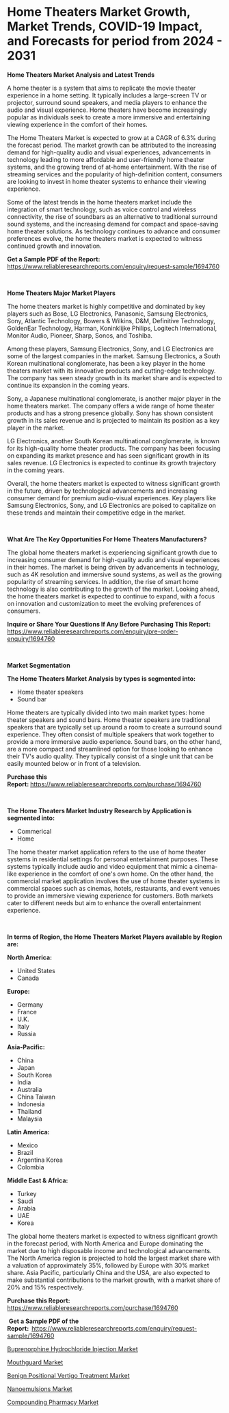 <p><h1>Home Theaters Market Growth, Market Trends, COVID-19 Impact, and Forecasts for period from 2024 - 2031</h1></p><p><strong>Home Theaters Market Analysis and Latest Trends</strong></p>
<p><p>A home theater is a system that aims to replicate the movie theater experience in a home setting. It typically includes a large-screen TV or projector, surround sound speakers, and media players to enhance the audio and visual experience. Home theaters have become increasingly popular as individuals seek to create a more immersive and entertaining viewing experience in the comfort of their homes.</p><p>The Home Theaters Market is expected to grow at a CAGR of 6.3% during the forecast period. The market growth can be attributed to the increasing demand for high-quality audio and visual experiences, advancements in technology leading to more affordable and user-friendly home theater systems, and the growing trend of at-home entertainment. With the rise of streaming services and the popularity of high-definition content, consumers are looking to invest in home theater systems to enhance their viewing experience.</p><p>Some of the latest trends in the home theaters market include the integration of smart technology, such as voice control and wireless connectivity, the rise of soundbars as an alternative to traditional surround sound systems, and the increasing demand for compact and space-saving home theater solutions. As technology continues to advance and consumer preferences evolve, the home theaters market is expected to witness continued growth and innovation.</p></p>
<p><strong>Get a Sample PDF of the Report:&nbsp;</strong> <a href="https://www.reliableresearchreports.com/enquiry/request-sample/1694760">https://www.reliableresearchreports.com/enquiry/request-sample/1694760</a></p>
<p>&nbsp;</p>
<p><strong>Home Theaters Major Market Players</strong></p>
<p><p>The home theaters market is highly competitive and dominated by key players such as Bose, LG Electronics, Panasonic, Samsung Electronics, Sony, Atlantic Technology, Bowers & Wilkins, D&M, Definitive Technology, GoldenEar Technology, Harman, Koninklijke Philips, Logitech International, Monitor Audio, Pioneer, Sharp, Sonos, and Toshiba.</p><p>Among these players, Samsung Electronics, Sony, and LG Electronics are some of the largest companies in the market. Samsung Electronics, a South Korean multinational conglomerate, has been a key player in the home theaters market with its innovative products and cutting-edge technology. The company has seen steady growth in its market share and is expected to continue its expansion in the coming years.</p><p>Sony, a Japanese multinational conglomerate, is another major player in the home theaters market. The company offers a wide range of home theater products and has a strong presence globally. Sony has shown consistent growth in its sales revenue and is projected to maintain its position as a key player in the market.</p><p>LG Electronics, another South Korean multinational conglomerate, is known for its high-quality home theater products. The company has been focusing on expanding its market presence and has seen significant growth in its sales revenue. LG Electronics is expected to continue its growth trajectory in the coming years.</p><p>Overall, the home theaters market is expected to witness significant growth in the future, driven by technological advancements and increasing consumer demand for premium audio-visual experiences. Key players like Samsung Electronics, Sony, and LG Electronics are poised to capitalize on these trends and maintain their competitive edge in the market.</p></p>
<p>&nbsp;</p>
<p><strong>What Are The Key Opportunities For Home Theaters Manufacturers?</strong></p>
<p><p>The global home theaters market is experiencing significant growth due to increasing consumer demand for high-quality audio and visual experiences in their homes. The market is being driven by advancements in technology, such as 4K resolution and immersive sound systems, as well as the growing popularity of streaming services. In addition, the rise of smart home technology is also contributing to the growth of the market. Looking ahead, the home theaters market is expected to continue to expand, with a focus on innovation and customization to meet the evolving preferences of consumers.</p></p>
<p><strong>Inquire or Share Your Questions If Any Before Purchasing This Report:</strong> <a href="https://www.reliableresearchreports.com/enquiry/pre-order-enquiry/1694760">https://www.reliableresearchreports.com/enquiry/pre-order-enquiry/1694760</a></p>
<p>&nbsp;</p>
<p><strong>Market Segmentation</strong></p>
<p><strong>The Home Theaters Market Analysis by types is segmented into:</strong></p>
<p><ul><li>Home theater speakers</li><li>Sound bar</li></ul></p>
<p><p>Home theaters are typically divided into two main market types: home theater speakers and sound bars. Home theater speakers are traditional speakers that are typically set up around a room to create a surround sound experience. They often consist of multiple speakers that work together to provide a more immersive audio experience. Sound bars, on the other hand, are a more compact and streamlined option for those looking to enhance their TV's audio quality. They typically consist of a single unit that can be easily mounted below or in front of a television.</p></p>
<p><strong>Purchase this Report:&nbsp;</strong><a href="https://www.reliableresearchreports.com/purchase/1694760">https://www.reliableresearchreports.com/purchase/1694760</a></p>
<p>&nbsp;</p>
<p><strong>The Home Theaters Market Industry Research by Application is segmented into:</strong></p>
<p><ul><li>Commerical</li><li>Home</li></ul></p>
<p><p>The home theater market application refers to the use of home theater systems in residential settings for personal entertainment purposes. These systems typically include audio and video equipment that mimic a cinema-like experience in the comfort of one's own home. On the other hand, the commercial market application involves the use of home theater systems in commercial spaces such as cinemas, hotels, restaurants, and event venues to provide an immersive viewing experience for customers. Both markets cater to different needs but aim to enhance the overall entertainment experience.</p></p>
<p>&nbsp;</p>
<p><strong>In terms of Region, the Home Theaters Market Players available by Region are:</strong></p>
<p>
    <p> <strong> North America: </strong>
        <ul>
            <li>United States</li>
            <li>Canada</li>
        </ul>
        </p> 
    <p> <strong> Europe: </strong>
        <ul>
            <li>Germany</li>
            <li>France</li>
            <li>U.K.</li>
            <li>Italy</li>
            <li>Russia</li>
        </ul>
        </p> 
    <p> <strong> Asia-Pacific: </strong>
        <ul>
            <li>China</li>
            <li>Japan</li>
            <li>South Korea</li>
            <li>India</li>
            <li>Australia</li>
            <li>China Taiwan</li>
            <li>Indonesia</li>
            <li>Thailand</li>
            <li>Malaysia</li>
        </ul>
        </p> 
    <p> <strong> Latin America: </strong>
        <ul>
            <li>Mexico</li>
            <li>Brazil</li>
            <li>Argentina Korea</li>
            <li>Colombia</li>
        </ul>
        </p> 
    <p> <strong> Middle East & Africa: </strong>
        <ul>
            <li>Turkey</li>
            <li>Saudi</li>
            <li>Arabia</li>
            <li>UAE</li>
            <li>Korea</li>
        </ul>
    </p>
    </p>
<p><p>The global home theaters market is expected to witness significant growth in the forecast period, with North America and Europe dominating the market due to high disposable income and technological advancements. The North America region is projected to hold the largest market share with a valuation of approximately 35%, followed by Europe with 30% market share. Asia Pacific, particularly China and the USA, are also expected to make substantial contributions to the market growth, with a market share of 20% and 15% respectively.</p></p>
<p><strong>Purchase this Report: </strong><a href="https://www.reliableresearchreports.com/purchase/1694760">https://www.reliableresearchreports.com/purchase/1694760</a></p>
<p>&nbsp;<strong>Get a Sample PDF of the Report:&nbsp;&nbsp;</strong><a href="https://www.reliableresearchreports.com/enquiry/request-sample/1694760">https://www.reliableresearchreports.com/enquiry/request-sample/1694760</a></p>
<p><strong></strong></p>
<p><p><a href="https://medium.com/@nevawelch2021/buprenorphine-hydrochloride-injection-market-share-evolution-and-market-growth-trends-2024-2031-82bb166e9221">Buprenorphine Hydrochloride Injection Market</a></p><p><a href="https://medium.com/@piperhickle/mouthguard-market-competitive-analysis-market-trends-and-forecast-to-2031-c245b967fa7e">Mouthguard Market</a></p><p><a href="https://medium.com/@nevawelch2021/benign-positional-vertigo-treatment-market-insight-market-trends-growth-forecasted-from-2024-to-8fb7ed55c132">Benign Positional Vertigo Treatment Market</a></p><p><a href="https://medium.com/@piperhickle/nanoemulsions-nbsp-market-focuses-on-market-share-size-and-projected-forecast-till-2031-39459b73d1e5">Nanoemulsions Market</a></p><p><a href="https://medium.com/@trevawisozk_19409/decoding-compounding-pharmacy-market-metrics-market-share-trends-and-growth-patterns-deb5ce78c5c8">Compounding Pharmacy Market</a></p></p>